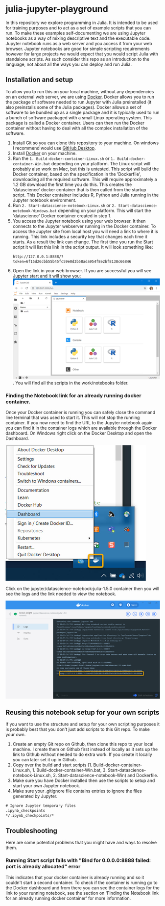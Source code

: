# julia-jupyter-playground
In this repository we explore programming in Julia. It is intended to be used for training purposes and to act as a set of example scripts that you can run. To make these examples self-documenting we are using Jupyter notebooks as a way of mixing descriptive text and the executable code. Jupyter notebook runs as a web server and you access it from your web browser. Jupyter notebooks are good for simple scripting requirements however for large projects we would expect that you would script Julia with standalone scripts. As such consider this repo as an introduction to the language, not about all the ways you can deploy and run Julia.

## Installation and setup
To allow you to run this on your local machine, without any dependencies on an external web server, we are using [Docker](https://www.docker.com/). Docker allows you to run the package of software needed to run Jupyter with Julia preinstalled (it also preinstalls some of the Julia packages). Docker allows a set of software to be bundled up as a single package and it is typically used to run a bunch of software packaged with a small Linux operating system. This package is called a Docker container. Users can then run the Docker container without having to deal with all the complex installation of the software.

1. Install Git so you can clone this repository to your machine. On windows I recommend would use [GitHub Desktop](https://desktop.github.com/). 
2. Install [Docker](https://docs.docker.com/get-docker/) on your machine.
3. Run the ```1. Build-docker-container-Linux.sh``` or ```1. Build-docker-container-Win.bat``` depending on your platform. The Linux script will probably also work on Mac, but this is untested. This script will build the Docker container, based on the specification in the 'Dockerfile', downloading all the required software. This will require approximately a 1.2 GB download the first time you do this. This creates the 'datascience' docker container that is then called from the startup script. This Docker container includes R, Python and Julia running in the Jupyter notebook environment. 
4. Run ```2. Start-datascience-notebook-Linux.sh``` or ```2. Start-datascience-notebook-Windows.bat``` depending on your platform. This will start the 'datascience' Docker container created in step 1.
5. You access the Jupyter notebook using your web browser. It then connects to the Jupyter webserver running in the Docker container. To access the Jupyter site from local host you will need a link to where it is running. This link includes a security key that changes each time it starts. As a result the link can change. The first time you run the Start script it will list this link in the script output. It will look something like: 
    ```
    http://127.0.0.1:8888/?token=6f15d26cbb55b45fc59e0d3b58ada954f8e2bf8138c66846
    ```
6. Open the link in your web browser. If you are successful you will see Jupyter start and it will show you:
![Front screen of the notebook](media/jupyter-front-screen.png).
You will find all the scripts in the work/notebooks folder.

### Finding the Notebook link for an already running docker container.
Once your Docker container is running you can safely close the command line terminal that was used to start it. This will not stop the running container. If you now need to find the URL to the Jupyter notebook again you can find it in the container logs which are available through the Docker dashboard. On Windows right click on the Docker Desktop and open the Dashboard.

![Screenshot of opening the docker dashboard from the windows tray](media/windows-docker-dashboard.jpg)

Click on the jupyter/datascience-notebook:julia-1.5.0 container then you will see the logs and the link needed to view the notebook.

![Screenshot of docker dashboard logs showing the link to the notebook](media/docker-dashboard-starting-notebook-link.png)

## Reusing this notebook setup for your own scripts
If you want to use the structure and setup for your own scripting purposes it is probably best that you don't just add scripts to this Git repo. To make your own.
1. Create an empty Git repo on Github, then clone this repo to your local machine. I create them on Github first instead of locally as it sets up the link to Github without needed to do extra work. If you create it locally you can later set it up in Github.
2. Copy over the build and start scripts (1. Build-docker-container-Linux.sh, 1. Build-docker-container-Win.bat, 3. Start-datascience-notebook-Linux.sh, 2. Start-datascience-notebook-Win) and Dockerfile.
4. Make sure you have Docker installed then use the scripts to setup and start your own Jupyter notebook.
5. Make sure your .gitignore file contains entries to ignore the files generated by Jupyter.
```
# Ignore Jupyter temporary files
.ipynb_checkpoints
*/.ipynb_checkpoints/*
```

## Troubleshooting
Here are some potential problems that you might have and ways to resolve them.
### Running Start script fails with "Bind for 0.0.0.0:8888 failed: port is already allocated" error
This indicates that your docker container is already running and so it couldn't start a second container. To check if the container is running go to the Docker dashboard and from there you can see the container logs for the link to your running notebook, see the section on 'Finding the Notebook link for an already running docker container' for more information.
